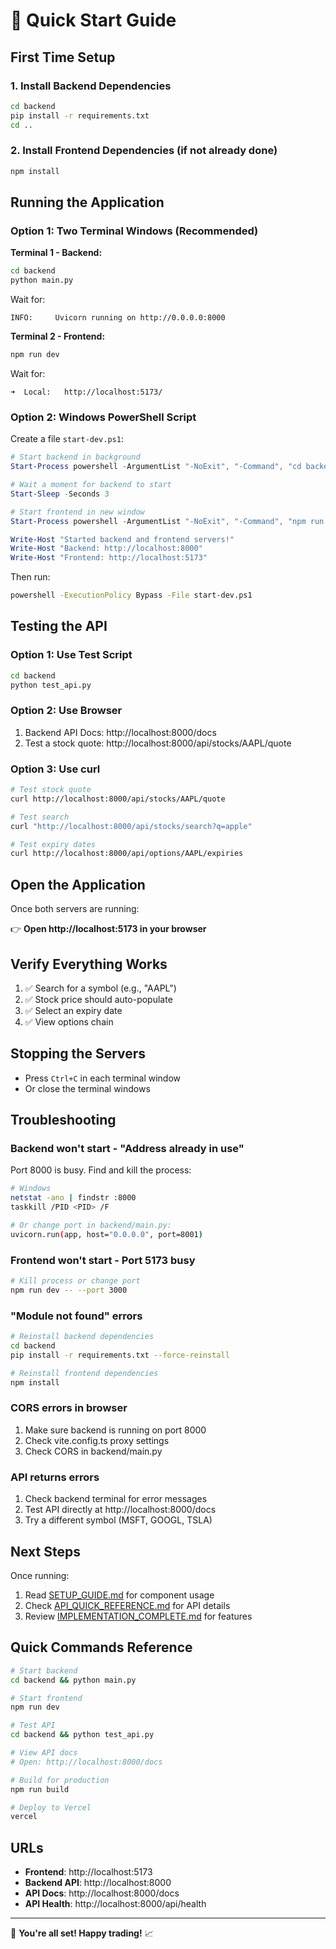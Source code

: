 # 🚀 Quick Start Guide

## First Time Setup

### 1. Install Backend Dependencies
```bash
cd backend
pip install -r requirements.txt
cd ..
```

### 2. Install Frontend Dependencies (if not already done)
```bash
npm install
```

## Running the Application

### Option 1: Two Terminal Windows (Recommended)

**Terminal 1 - Backend:**
```bash
cd backend
python main.py
```

Wait for:
```
INFO:     Uvicorn running on http://0.0.0.0:8000
```

**Terminal 2 - Frontend:**
```bash
npm run dev
```

Wait for:
```
➜  Local:   http://localhost:5173/
```

### Option 2: Windows PowerShell Script

Create a file `start-dev.ps1`:
```powershell
# Start backend in background
Start-Process powershell -ArgumentList "-NoExit", "-Command", "cd backend; python main.py"

# Wait a moment for backend to start
Start-Sleep -Seconds 3

# Start frontend in new window
Start-Process powershell -ArgumentList "-NoExit", "-Command", "npm run dev"

Write-Host "Started backend and frontend servers!"
Write-Host "Backend: http://localhost:8000"
Write-Host "Frontend: http://localhost:5173"
```

Then run:
```bash
powershell -ExecutionPolicy Bypass -File start-dev.ps1
```

## Testing the API

### Option 1: Use Test Script
```bash
cd backend
python test_api.py
```

### Option 2: Use Browser
1. Backend API Docs: http://localhost:8000/docs
2. Test a stock quote: http://localhost:8000/api/stocks/AAPL/quote

### Option 3: Use curl
```bash
# Test stock quote
curl http://localhost:8000/api/stocks/AAPL/quote

# Test search
curl "http://localhost:8000/api/stocks/search?q=apple"

# Test expiry dates
curl http://localhost:8000/api/options/AAPL/expiries
```

## Open the Application

Once both servers are running:

👉 **Open http://localhost:5173 in your browser**

## Verify Everything Works

1. ✅ Search for a symbol (e.g., "AAPL")
2. ✅ Stock price should auto-populate
3. ✅ Select an expiry date
4. ✅ View options chain

## Stopping the Servers

- Press `Ctrl+C` in each terminal window
- Or close the terminal windows

## Troubleshooting

### Backend won't start - "Address already in use"
Port 8000 is busy. Find and kill the process:
```bash
# Windows
netstat -ano | findstr :8000
taskkill /PID <PID> /F

# Or change port in backend/main.py:
uvicorn.run(app, host="0.0.0.0", port=8001)
```

### Frontend won't start - Port 5173 busy
```bash
# Kill process or change port
npm run dev -- --port 3000
```

### "Module not found" errors
```bash
# Reinstall backend dependencies
cd backend
pip install -r requirements.txt --force-reinstall

# Reinstall frontend dependencies
npm install
```

### CORS errors in browser
1. Make sure backend is running on port 8000
2. Check vite.config.ts proxy settings
3. Check CORS in backend/main.py

### API returns errors
1. Check backend terminal for error messages
2. Test API directly at http://localhost:8000/docs
3. Try a different symbol (MSFT, GOOGL, TSLA)

## Next Steps

Once running:
1. Read [SETUP_GUIDE.md](SETUP_GUIDE.md) for component usage
2. Check [API_QUICK_REFERENCE.md](API_QUICK_REFERENCE.md) for API details
3. Review [IMPLEMENTATION_COMPLETE.md](IMPLEMENTATION_COMPLETE.md) for features

## Quick Commands Reference

```bash
# Start backend
cd backend && python main.py

# Start frontend
npm run dev

# Test API
cd backend && python test_api.py

# View API docs
# Open: http://localhost:8000/docs

# Build for production
npm run build

# Deploy to Vercel
vercel
```

## URLs

- **Frontend**: http://localhost:5173
- **Backend API**: http://localhost:8000
- **API Docs**: http://localhost:8000/docs
- **API Health**: http://localhost:8000/api/health

---

🎉 **You're all set! Happy trading!** 📈
